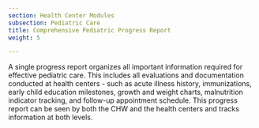 ```yaml
---
section: Health Center Modules
subsection: Pediatric Care
title: Comprehensive Pediatric Progress Report
weight: 5

---
```

A single progress report organizes all important information required for effective pediatric care. This includes all evaluations and documentation conducted at health centers - such as acute illness history, immunizations, early child education milestones, growth and weight charts, malnutrition indicator tracking, and follow-up appointment schedule. This progress report can be seen by both the CHW and the health centers and tracks information at both levels.  